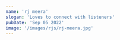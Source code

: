 ```yaml
---
name: 'rj meera'
slogan: 'Loves to connect with listeners'
pubDate: 'Sep 05 2022'
image: '/images/rjs/rj-meera.jpg' 
---
```

